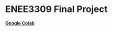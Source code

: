 # ENEE3309 Final Project
 [**Google Colab**](https://colab.research.google.com/drive/1YQxDbj1rawR21QWu4WGOY5u60w7DbaKf?usp=sharing) 
